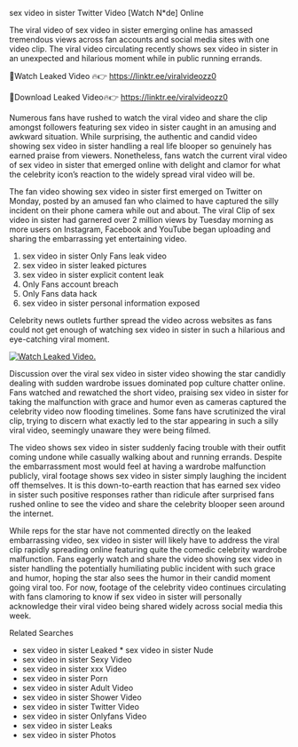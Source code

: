 ﻿sex video in sister Twitter Video [Watch N*de] Online

The viral video of ﻿sex video in sister emerging online has amassed tremendous views across fan accounts and social media sites with one video clip. The viral video circulating recently shows ﻿sex video in sister in an unexpected and hilarious moment while in public running errands. 

🔴Watch Leaked Video 🔥👉  https://linktr.ee/viralvideozz0 

🔴Download Leaked Video🔥👉  https://linktr.ee/viralvideozz0 

Numerous fans have rushed to watch the viral video and share the clip amongst followers featuring ﻿sex video in sister caught in an amusing and awkward situation. While surprising, the authentic and candid video showing ﻿sex video in sister handling a real life blooper so genuinely has earned praise from viewers. Nonetheless, fans watch the current viral video of ﻿sex video in sister that emerged online with delight and clamor for what the celebrity icon’s reaction to the widely spread viral video will be.

The fan video showing ﻿sex video in sister first emerged on Twitter on Monday, posted by an amused fan who claimed to have captured the silly incident on their phone camera while out and about. The viral Clip of ﻿sex video in sister had garnered over 2 million views by Tuesday morning as more users on Instagram, Facebook and YouTube began uploading and sharing the embarrassing yet entertaining video. 

1. ﻿sex video in sister Only Fans leak video
2. ﻿sex video in sister leaked pictures
3. ﻿sex video in sister explicit content leak
4. Only Fans account breach
5. Only Fans data hack
6. ﻿sex video in sister personal information exposed

Celebrity news outlets further spread the video across websites as fans could not get enough of watching ﻿sex video in sister in such a hilarious and eye-catching viral moment. 

[![Watch Leaked Video.](https://miro.medium.com/v2/resize:fit:828/format:webp/1*cilzJN44JGOrTw9NJCrNHA.gif "Watch Leaked Video")](https://linktr.ee/viralvideozz0)

Discussion over the viral ﻿sex video in sister video showing the star candidly dealing with sudden wardrobe issues dominated pop culture chatter online. Fans watched and rewatched the short video, praising ﻿sex video in sister for taking the malfunction with grace and humor even as cameras captured the celebrity video now flooding timelines. Some fans have scrutinized the viral clip, trying to discern what exactly led to the star appearing in such a silly viral video, seemingly unaware they were being filmed.

The video shows ﻿sex video in sister suddenly facing trouble with their outfit coming undone while casually walking about and running errands. Despite the embarrassment most would feel at having a wardrobe malfunction publicly, viral footage shows ﻿sex video in sister simply laughing the incident off themselves. It is this down-to-earth reaction that has earned ﻿sex video in sister such positive responses rather than ridicule after surprised fans rushed online to see the video and share the celebrity blooper seen around the internet.  

While reps for the star have not commented directly on the leaked embarrassing video, ﻿sex video in sister will likely have to address the viral clip rapidly spreading online featuring quite the comedic celebrity wardrobe malfunction. Fans eagerly watch and share the video showing ﻿sex video in sister handling the potentially humiliating public incident with such grace and humor, hoping the star also sees the humor in their candid moment going viral too. For now, footage of the celebrity video continues circulating with fans clamoring to know if ﻿sex video in sister will personally acknowledge their viral video being shared widely across social media this week.

Related Searches
* ﻿sex video in sister Leaked
﻿* sex video in sister Nude
* ﻿sex video in sister Sexy Video
* ﻿sex video in sister xxx Video
* ﻿sex video in sister Porn
* ﻿sex video in sister Adult Video
* ﻿sex video in sister Shower Video
* ﻿sex video in sister Twitter Video
* ﻿sex video in sister Onlyfans Video
* ﻿sex video in sister Leaks
* ﻿sex video in sister Photos